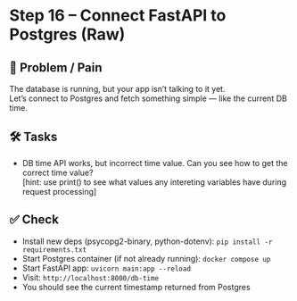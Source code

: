 Step 16 – Connect FastAPI to Postgres (Raw)
===========================================

💭 Problem / Pain  
-----------------
The database is running, but your app isn’t talking to it yet.  
Let’s connect to Postgres and fetch something simple — like the current DB time.

🛠️ Tasks  
---------
- DB time API works, but incorrect time value. Can you see how to get the correct time value?   
[hint: use print() to see what values any intereting variables have during request processing]

✅ Check  
--------
- Install new deps (psycopg2-binary, python-dotenv): `pip install -r requirements.txt`
- Start Postgres container (if not already running): `docker compose up`
- Start FastAPI app: `uvicorn main:app --reload`
- Visit: `http://localhost:8000/db-time`
- You should see the current timestamp returned from Postgres
